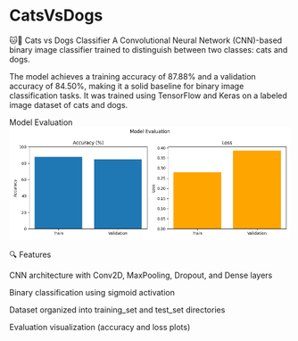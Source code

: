 # CatsVsDogs
🐱🐶 Cats vs Dogs Classifier
A Convolutional Neural Network (CNN)-based binary image classifier trained to distinguish between two classes: cats and dogs.

The model achieves a training accuracy of 87.88% and a validation accuracy of 84.50%, making it a solid baseline for binary image classification tasks. It was trained using TensorFlow and Keras on a labeled image dataset of cats and dogs.

Model Evaluation
![Model Evaluation](evaluation_plot.png)


🔍 Features

CNN architecture with Conv2D, MaxPooling, Dropout, and Dense layers

Binary classification using sigmoid activation

Dataset organized into training_set and test_set directories

Evaluation visualization (accuracy and loss plots)
